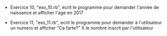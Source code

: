 - Exercice 10, "exo_10.rb", ecrit le programme pour demander l'année de naissance et afficher l'age en 2017

- Exercice 11, "exo_11.rb", ecrit le programme pour demander à l'utilisateur un numero et afficher "Ca farte?" X le nombre inscrit par l'utilisateur



